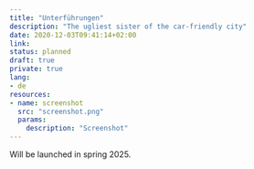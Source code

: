 ```yaml
---
title: "Unterführungen"
description: "The ugliest sister of the car-friendly city"
date: 2020-12-03T09:41:14+02:00
link:
status: planned
draft: true
private: true
lang:
- de
resources:
- name: screenshot
  src: "screenshot.png"
  params:
    description: "Screenshot"
---
```

Will be launched in spring 2025.
